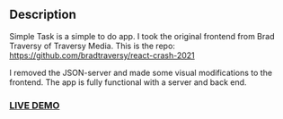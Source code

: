 ## Description

Simple Task is a simple to do app. I took the original frontend from Brad Traversy of Traversy Media. This is the repo: https://github.com/bradtraversy/react-crash-2021

I removed the JSON-server and made some visual modifications to the frontend.
The app is fully functional with a server and back end.

### <a href="https://the-simple-task.herokuapp.com/">LIVE DEMO</a>
